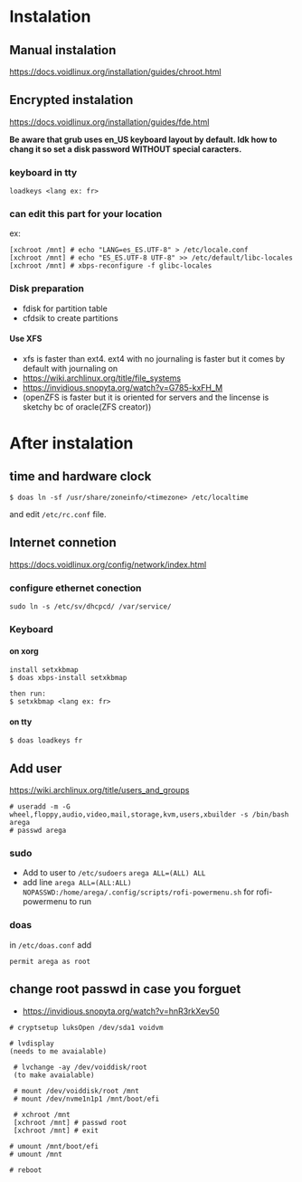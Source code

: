 # Instalation

## Manual instalation
https://docs.voidlinux.org/installation/guides/chroot.html

## Encrypted instalation
https://docs.voidlinux.org/installation/guides/fde.html

**Be aware that grub uses en_US keyboard layout by default. Idk how to chang it so set a disk password WITHOUT special caracters.**

### keyboard in tty


```
loadkeys <lang ex: fr>
```

### can edit this part for your location
ex:
```
[xchroot /mnt] # echo "LANG=es_ES.UTF-8" > /etc/locale.conf
[xchroot /mnt] # echo "ES_ES.UTF-8 UTF-8" >> /etc/default/libc-locales
[xchroot /mnt] # xbps-reconfigure -f glibc-locales
```

### Disk preparation

- fdisk for partition table  
- cfdsik to create partitions  

#### Use XFS 

- xfs is faster than ext4. ext4 with no journaling is faster but it comes by default with journaling on  
- https://wiki.archlinux.org/title/file_systems  
- https://invidious.snopyta.org/watch?v=G785-kxFH_M  
- (openZFS is faster but it is oriented for servers and the lincense is sketchy bc of oracle(ZFS creator))  



# After instalation

## time and hardware clock

``$ doas ln -sf /usr/share/zoneinfo/<timezone> /etc/localtime``

and edit `/etc/rc.conf` file.

## Internet connetion

https://docs.voidlinux.org/config/network/index.html

### configure ethernet conection
```
sudo ln -s /etc/sv/dhcpcd/ /var/service/
```

### Keyboard

#### on xorg   
```
install setxkbmap
$ doas xbps-install setxkbmap
		  		  
then run:
$ setxkbmap <lang ex: fr>
```
#### on tty  

```
$ doas loadkeys fr
```


## Add user  
https://wiki.archlinux.org/title/users_and_groups  

```
# useradd -m -G wheel,floppy,audio,video,mail,storage,kvm,users,xbuilder -s /bin/bash arega
# passwd arega
```

### sudo

- Add to user to `/etc/sudoers`  `arega ALL=(ALL) ALL`
- add line `` arega ALL=(ALL:ALL) NOPASSWD:/home/arega/.config/scripts/rofi-powermenu.sh `` for rofi-powermenu to run

### doas 

in `` /etc/doas.conf `` add
```
permit arega as root 
```

## change root passwd in case you forguet

- https://invidious.snopyta.org/watch?v=hnR3rkXev50

```
# cryptsetup luksOpen /dev/sda1 voidvm

# lvdisplay
(needs to me avaialable)

 # lvchange -ay /dev/voiddisk/root
 (to make avaialable)
 
 # mount /dev/voiddisk/root /mnt
 # mount /dev/nvme1n1p1 /mnt/boot/efi
 
 # xchroot /mnt
 [xchroot /mnt] # passwd root
 [xchroot /mnt] # exit

# umount /mnt/boot/efi
# umount /mnt

# reboot

```
